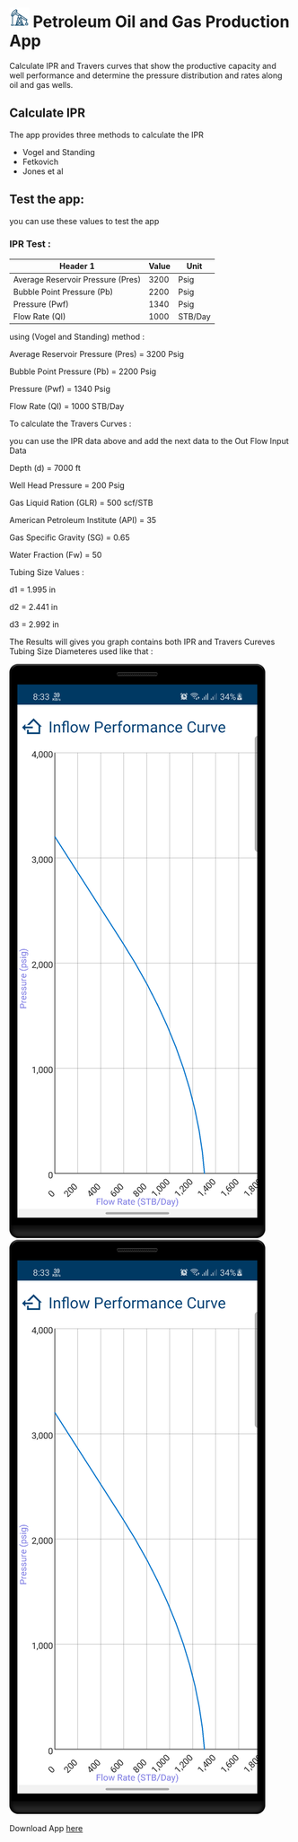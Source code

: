 # <img src="screenshots/app_icon.png" alt="app icon" width="35"/> Petroleum Oil and Gas Production App
Calculate IPR and Travers curves that show the productive capacity and well performance and determine the pressure distribution and rates along oil and gas wells.

## Calculate IPR
The app provides three methods to calculate the IPR 
- Vogel and Standing
- Fetkovich
- Jones et al


## Test the app:
you can use these values to test the app

### IPR Test :


| Header 1 | Value    | Unit |
|----------|----------|----------|
| Average Reservoir Pressure (Pres)    | 3200     | Psig|
| Bubble Point Pressure (Pb)    | 2200     | Psig|
| Pressure (Pwf)    | 1340     | Psig|
| Flow Rate (QI)    | 1000     | STB/Day|


using (Vogel and Standing) method :

Average Reservoir Pressure (Pres) = 3200 Psig

Bubble Point Pressure (Pb) = 2200 Psig

Pressure (Pwf) = 1340 Psig

Flow Rate (QI) = 1000 STB/Day


To calculate the Travers Curves :

you can use the IPR data above and add the next data to the Out Flow Input Data


Depth (d) = 7000 ft

Well Head Pressure = 200 Psig

Gas Liquid Ration (GLR) = 500 scf/STB

American Petroleum Institute (API) = 35

Gas Specific Gravity (SG) = 0.65

Water Fraction (Fw) = 50

Tubing Size Values :

d1 = 1.995 in

d2 = 2.441 in

d3 = 2.992 in

The Results will gives you graph contains both IPR and Travers Cureves Tubing Size Diameteres used like that :

![IPR curve](/screenshots/ipr_curve.png)![IPR curve](https://github.com/m-tharwat262/PetroleumProduction/blob/master/screenshots/ipr_curve.png)





Download App [here](https://pages.github.com/)


